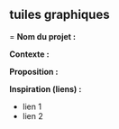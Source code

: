 ## tuiles graphiques ##
=
**Nom du projet :**


**Contexte :**


**Proposition :**


**Inspiration (liens) :**

* lien 1 
* lien 2
